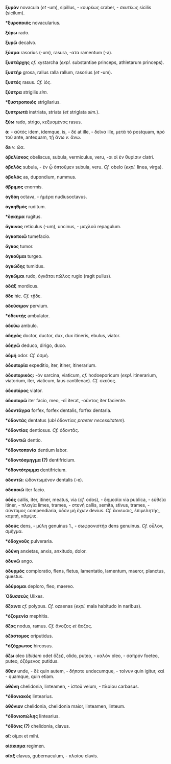 **ξυρόν** novacula (*et* -um), sipillus, - κουρέως craber, - σκυτέως
sicilis (sicilum).

**\*ξυροποιός** novacularius.

**ξύρω** rado.

**ξυρῶ** decalvo.

**ξύσμα** rasorius (-um), rasura, -ατα ramentum (-a).

**ξυστάρχης** *cf.* xystarcha (*expl.* substantiae princeps, athletarum
princeps).

**ξυστήρ** grosa, rallus ralla rallum, rasorius (*et* -um).

**ξυστός** rasus. *Cf.* ἰός.

**ξύστρα** strigilis *sim.*

**\*ξυστροποιός** strigilarius.

**ξυστρωτά** instriata, striata (*et* striglata *sim.*).

**ξύω** rado, strigo, κεξυσμένος rasus.

**ὁ:** - αὐτός idem, idemque, is, - δέ at ille, - δεῖνα ille, μετὰ τὸ
postquam, πρὸ τοῦ ante, antequam, τῇ ἄνω *v.* ἄνω.

**ὄa** *v.* ὤα.

**ὀβελίσκος** obeliscus, subula, vermiculus, veru, -οι οἱ ἐν θυρίσιν
clatri.

**ὀβελός** subula, - ἐν ᾧ ὀπτοῦμεν subula, veru. *Cf.* obelo (*expl.*
linea, virga).

**ὀβολός** as, dupondium, nummus.

**ὄβριμος** enormis.

**ὀγδόη** octava, - ἡμέρα nudiusoctavus.

**ὀγκηθμός** ruditum.

**\*ὄγκημα** rugitus.

**ὄγκινος** reticulus (-um), uncinus, - μοχλοῦ repagulum.

**ὀγκοποιῶ** tumefacio.

**ὄγκος** tumor.

**ὀγκοῦμαι** turgeo.

**ὀγκώδης** tumidus.

**ὀγκῶμαι** rudo, ὀγκᾶται πῶλος rugio (ragit pullus).

**ὀδάξ** mordicus.

**ὅδε** hic. *Cf.* τῇδε.

**ὁδεύσιμον** pervium.

**\*ὁδευτής** ambulator.

**ὁδεύω** ambulo.

**ὁδηγός** doctor, ductor, dux, dux itineris, ebulus, viator.

**ὁδηγῶ** deduco, dirigo, duco.

**ὁδμή** odor. *Cf.* ὀσμή.

**ὁδοιπορία** expeditio, iter, itiner, itinerarium.

**ὁδοιπορικός:** -όν sarcina, viaticum, *cf.* hodoeporicum (*expl.*
itinerarium, viatorium, iter, viaticum, laus cantilenae). *Cf.* σκεῦος.

**ὁδοιπόρος** viator.

**ὁδοιπορῶ** iter facio, meo, -εῖ iterat, -οῦντος iter faciente.

**ὀδοντάγρα** forfex, forfex dentalis, forfex dentaria.

**\*ὀδοντάς** dentatus (*ubi* ὀδοντίας *praeter necessitatem*).

**\*ὀδοντίας** dentiosus. *Cf.* ὀδοντᾶς.

**\*ὀδοντιῶ** dentio.

**\*ὀδοντοπονία** dentium labor.

**\*ὀδοντόσμηγμα (?)** dentifricium.

**\*ὀδοντότριμμα** dentifricium.

**ὀδοντῶ:** ὠδοντωμένον dentalis (-e).

**ὁδοποιῶ** iter facio.

**ὁδός** callis, iter, itiner, meatus, via (*cf.* odos), - δημοσία via
publica, - εὐθεῖα itiner, - πλαγία limes, trames, - στενή callis,
semita, stivus, trames, - σύντομος compendiaria, ὁδὸν μὴ ἔχων devius.
*Cf.* ἔκνευσις, ἐπιμελητής, καμπή, κάμψις.

**ὀδούς** dens, - μύλη genuinus 1., - σωφρονιστήρ dens genuinus. *Cf.*
οὖλον, σμῆγμα.

**\*ὁδοχνοῦς** pulveraria.

**ὀδύνη** anxietas, anxis, anxitudo, dolor.

**ὀδυνῶ** ango.

**ὀδυρμός** comploratio, flens, fletus, lamentatio, lamentum, maeror,
planctus, questus.

**ὀδύρομαι** deploro, fleo, maereo.

**Ὀδυσσεύς** Ulixes.

**ὄζαινα** *cf.* polypus. *Cf.* ozaenas (*expl.* mala habitudo in
naribus).

**\*ὀζομενία** mephitis.

**ὄζος** nodus, ramus. *Cf.* ἄνοζος *et* ἄοζος.

**ὀζόστομος** oriputidus.

**\*ὀζόχρωτος** hircosus.

**ὄζω** oleo (*ibidem* odet ὄζει), olido, puteo, - καλόν oleo, - σαπρόν
foeteo, puteo, ὀζόμενος putidus.

**ὅθεν** unde, - δέ quin autem, - δήποτε undecumque, - τοίνυν quin
igitur, καὶ - quamque, quin etiam.

**ὀθόνη** chelidonia, linteamen, - ἱστοῦ velum, - πλοίου carbasus.

**\*ὀθονιακός** lintearius.

**ὀθόνιον** chelidonia, chelidonia maior, linteamen, linteum.

**\*ὀθονιοπώλης** lintearius.

**\*ὀθόνις (?)** chelidonia, clavus.

**οἴ:** οἴμοι et mihi.

**οἰάκισμα** regimen.

**οἴαξ** clavus, gubernaculum, - πλοίου clavis.
